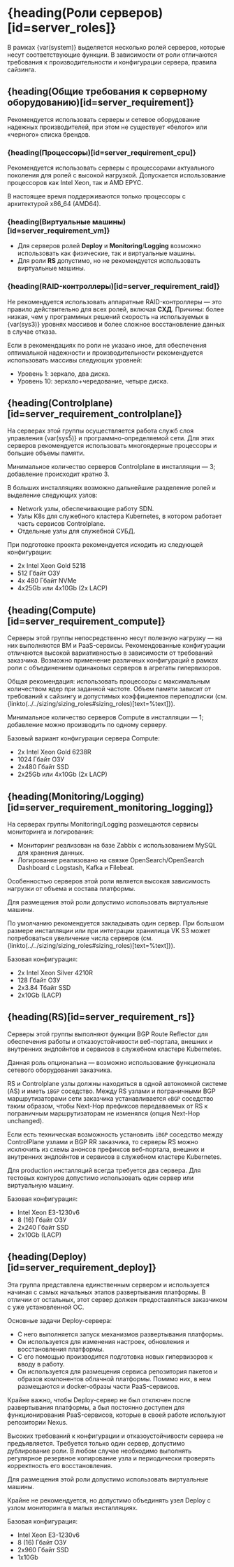 # {heading(Роли серверов)[id=server_roles]}

В рамках {var(system)} выделяется несколько ролей серверов, которые несут соответствующие функции. В зависимости от роли отличаются требования к производительности и конфигурации сервера, правила сайзинга.

## {heading(Общие требования к серверному оборудованию)[id=server_requirement]}

Рекомендуется использовать серверы и сетевое оборудование надежных производителей, при этом не существует «белого» или «черного» списка брендов.

### {heading(Процессоры)[id=server_requirement_cpu]}

Рекомендуется использовать серверы с процессорами актуального поколения для ролей с высокой нагрузкой. Допускается использование процессоров как Intel Xeon, так и AMD EPYC.

<err>

В настоящее время поддерживаются только процессоры с архитектурой x86_64 (AMD64).

</err>

### {heading(Виртуальные машины)[id=server_requirement_vm]}

* Для серверов ролей **Deploy** и **Monitoring**/**Logging** возможно использовать как физические, так и виртуальные машины.
* Для роли **RS** допустимо, но не рекомендуется использовать виртуальные машины.

### {heading(RAID-контроллеры)[id=server_requirement_raid]}

Не рекомендуется использовать аппаратные RAID-контроллеры — это правило действительно для всех ролей, включая **СХД**. Причины: более низкая, чем у программных решений скорость на используемых в {var(sys3)} уровнях массивов и более сложное восстановление данных в случае отказа.

Если в рекомендациях по роли не указано иное, для обеспечения оптимальной надежности и производительности рекомендуется использовать массивы следующих уровней:

* Уровень 1: зеркало, два диска.
* Уровень 10: зеркало+чередование, четыре диска.

## {heading(Controlplane)[id=server_requirement_controlplane]}

На серверах этой группы осуществляется работа служб слоя управления {var(sys5)} и программно-определяемой сети. Для этих серверов рекомендуется использовать многоядерные процессоры и большие объемы памяти.

Минимальное количество серверов Controlplane в инсталляции — 3; добавление происходит кратно 3.

В больших инсталляциях возможно дальнейшие разделение ролей и выделение следующих узлов:

* Network узлы, обеспечивающие работу SDN.
* Узлы K8s для служебного кластера Kubernetes, в котором работает часть сервисов Controlplane.
* Отдельные узлы для служебной СУБД.

При подготовке проекта рекомендуется исходить из следующей конфигурации:

* 2x Intel Xeon Gold 5218
* 512 Гбайт ОЗУ
* 4x 480 Гбайт NVMe
* 4х25Gb или 4x10Gb (2x LACP)

## {heading(Compute)[id=server_requirement_compute]}

Серверы этой группы непосредственно несут полезную нагрузку — на них выполняются ВМ и PaaS-сервисы. Рекомендованные конфигурации отличаются высокой вариативностью в зависимости от требований заказчика. Возможно применение различных конфигураций в рамках роли с объединением одинаковых серверов в агрегаты гипервизоров.

Общая рекомендация: использовать процессоры с максимальным количеством ядер при заданной частоте. Объем памяти зависит от требований к сайзингу и допустимых коэффициентов переподписки (см. {linkto(../../sizing/sizing_roles#sizing_roles)[text=%text]}).

Минимальное количество серверов Compute в инсталляции — 1; добавление можно производить по одному серверу.

Базовый вариант конфигурации сервера Compute:

* 2x Intel Xeon Gold 6238R
* 1024 Гбайт ОЗУ
* 2x480 Гбайт SSD
* 2х25Gb или 4x10Gb (2x LACP)

## {heading(Monitoring/Logging)[id=server_requirement_monitoring_logging]}

На серверах группы Monitoring/Logging размещаются сервисы мониторинга и логирования:

* Мониторинг реализован на базе Zabbix с использованием MySQL для хранения данных.
* Логирование реализовано на связке OpenSearch/OpenSearch Dashboard c Logstash, Kafka и Filebeat.

Особенностью серверов этой роли является высокая зависимость нагрузки от объема и состава платформы.

Для размещения этой роли допустимо использовать виртуальные машины.

По умолчанию рекомендуется закладывать один сервер. При большом размере инсталляции или при интеграции хранилища VK S3 может потребоваться увеличение числа серверов (см. {linkto(../../sizing/sizing_roles#sizing_roles)[text=%text]}).

Базовая конфигурация:

* 2x Intel Xeon Silver 4210R
* 128 Гбайт ОЗУ
* 2x3.84 Тбайт SSD
* 2x10Gb (LACP)

## {heading(RS)[id=server_requirement_rs]}

Серверы этой группы выполняют функции BGP Route Reflector для обеспечения работы и отказоустойчивости веб-портала, внешних и внутренних эндпойнтов и сервисов в служебном кластере Kubernetes.

<warn>

Данная роль опциональна — возможно использование функционала сетевого оборудования заказчика.

</warn>

RS и Controlplane узлы должны находиться в одной автономной системе (AS) и иметь `iBGP` соседство. Между RS узлами и пограничными BGP маршрутизаторами сети заказчика устанавливается `eBGP` соседство таким образом, чтобы Next-Hop префиксов передаваемых от RS к пограничным маршрутизаторам не изменялся (опция Next-Hop unchanged).

Если есть техническая возможность установить `iBGP` соседство между ControlPlane узлами и BGP RR заказчика, то серверы RS можно исключить из схемы анонсов префиксов веб-портала, внешних и внутренних эндпойнтов и сервисов в служебном кластере Kubernetes.

Для production инсталляций всегда требуется два сервера. Для тестовых контуров допустимо использовать один сервер или виртуальную машину.

Базовая конфигурация:

* Intel Xeon E3-1230v6
* 8 (16) Гбайт ОЗУ
* 2x240 Гбайт SSD
* 2x10Gb (LACP)

## {heading(Deploy)[id=server_requirement_deploy]}

Эта группа представлена единственным сервером и используется начиная с самых начальных этапов развертывания платформы. В отличии от остальных, этот сервер должен предоставляться заказчиком с уже установленной ОС.

Основные задачи Deploy-сервера:

* С него выполняется запуск механизмов развертывания платформы.
* Он используется для изменения настроек, обновления и восстановления платформы.
* С его помощью производится подготовка новых гипервизоров к вводу в работу.
* Он используется для размещения сервиса репозитория пакетов и образов компонентов облачной платформы. Помимо них, в нем размещаются и docker-образы части PaaS-сервисов.

<err>

Крайне важно, чтобы Deploy-сервер не был отключен после развертывания платформы, а был постоянно доступен для функционирования PaaS-сервисов, которые в своей работе используют репозитории Nexus.

</err>

Высоких требований к конфигурации и отказоустойчивости сервера не предъявляется. Требуется только один сервер, допустимо дублирование роли. В любом случае необходимо выполнять регулярное резервное копирование узла и периодически проверять корректность его восстановления.

Для размещения этой роли допустимо использовать виртуальные машины.

Крайне не рекомендуется, но допустимо объединять узел Deploy с узлом мониторинга в малых инсталляциях.

Базовая конфигурация:

* Intel Xeon E3-1230v6
* 8 (16) Гбайт ОЗУ
* 2x960 Гбайт SSD
* 1x10Gb
